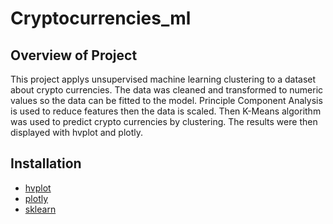 # Cryptocurrencies_ml

## Overview of Project
This project applys unsupervised machine learning clustering to a dataset about crypto currencies. The data was cleaned and transformed to numeric values so the data can be fitted to the model. Principle Component Analysis is used to reduce features then the data is scaled. Then K-Means algorithm was used to predict crypto currencies by clustering. The results were then displayed with hvplot and plotly.

## Installation
- [hvplot](https://pypi.org/project/hvplot/)
- [plotly](https://plotly.com/python/getting-started/)
- [sklearn](https://scikit-learn.org/stable/install.html)

